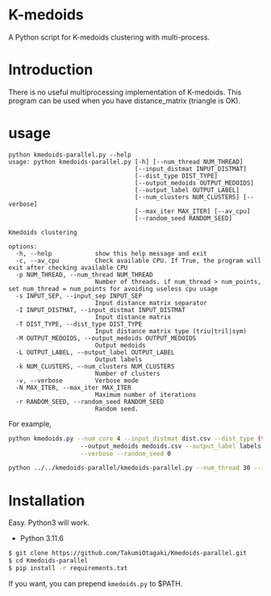 # K-medoids

A Python script for K-medoids clustering with multi-process.

# Introduction
There is no useful multiprocessing implementation of K-medoids.
This program can be used when you have distance_matrix (triangle is OK).

# usage
```
python kmedoids-parallel.py --help
usage: python kmedoids-parallel.py [-h] [--num_thread NUM_THREAD]
                                   [--input_distmat INPUT_DISTMAT]
                                   [--dist_type DIST_TYPE]
                                   [--output_medoids OUTPUT_MEDOIDS]
                                   [--output_label OUTPUT_LABEL]
                                   [--num_clusters NUM_CLUSTERS] [--verbose]
                                   [--max_iter MAX_ITER] [--av_cpu]
                                   [--random_seed RANDOM_SEED]

Kmedoids clustering

options:
  -h, --help            show this help message and exit
  -c, --av_cpu          Check available CPU. If True, the program will exit after checking available CPU
  -p NUM_THREAD, --num_thread NUM_THREAD
                        Number of threads. if num_thread > num_points, set num_thread = num_points for avoiding useless cpu usage
  -s INPUT_SEP, --input_sep INPUT_SEP
                        Input distance matrix separator
  -I INPUT_DISTMAT, --input_distmat INPUT_DISTMAT
                        Input distance matrix
  -T DIST_TYPE, --dist_type DIST_TYPE
                        Input distance matrix type (triu|tril|sym)
  -M OUTPUT_MEDOIDS, --output_medoids OUTPUT_MEDOIDS
                        Output medoids
  -L OUTPUT_LABEL, --output_label OUTPUT_LABEL
                        Output labels
  -k NUM_CLUSTERS, --num_clusters NUM_CLUSTERS
                        Number of clusters
  -v, --verbose         Verbose mode
  -N MAX_ITER, --max_iter MAX_ITER
                        Maximum number of iterations
  -r RANDOM_SEED, --random_seed RANDOM_SEED
                        Random seed.
```

For example, 
```for_example.sh
python kmedoids.py --num_core 4 --input_distmat dist.csv --dist_type (triu|tril|sym) \
                    --output_medoids medoids.csv --output_label labels.csv --num_clusters 2 --max_iter 1000 \
                    --verbose --random_seed 0

python ../../kmedoids-parallel/kmedoids-parallel.py --num_thread 30 --input_distmat edit_dist_zerofilled.csv --dist_type triu --output_medoids kmedoids_result/medois.csv --output_label kmedoids_result/labels.csv --num_clusters 30 --max_iter 1000 --verbose
```


# Installation
Easy.
Python3 will work.

- Python 3.11.6


```installation.sh
$ git clone https://github.com/TakumiOtagaki/Kmedoids-parallel.git
$ cd Kmedoids-parallel
$ pip install -r requirements.txt
```

If you want, you can prepend `kmedoids.py` to $PATH.
